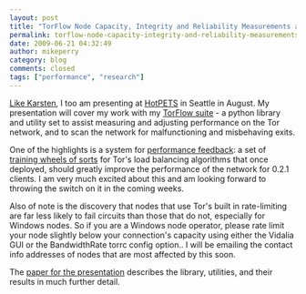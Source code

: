 ```yaml
---
layout: post
title: "TorFlow Node Capacity, Integrity and Reliability Measurements at HotPETS"
permalink: torflow-node-capacity-integrity-and-reliability-measurements-hotpets
date: 2009-06-21 04:32:49
author: mikeperry
category: blog
comments: closed
tags: ["performance", "research"]
---
```


[Like Karsten](https://blog.torproject.org/blog/measuring-tor-network-public-directory-information), I too am presenting at [HotPETS](http://petsymposium.org/2009/hotpets.php) in Seattle in August. My presentation will cover my work with my [TorFlow suite](https://svn.torproject.org/svn/torflow/trunk/) - a python library and utility set to assist measuring and adjusting performance on the Tor network, and to scan the network for malfunctioning and misbehaving exits.

<!-- more -->

One of the highlights is a system for [performance feedback](https://git.torproject.org/checkout/tor/master/doc/spec/proposals/160-bandwidth-offset.txt): a set of [training wheels of sorts](https://git.torproject.org/checkout/tor/master/doc/spec/proposals/161-computing-bandwidth-adjustments.txt) for Tor's load balancing algorithms that once deployed, should greatly improve the performance of the network for 0.2.1 clients. I am very much excited about this and am looking forward to throwing the switch on it in the coming weeks.

Also of note is the discovery that nodes that use Tor's built in rate-limiting are far less likely to fail circuits than those that do not, especially for Windows nodes. So if you are a Windows node operator, please rate limit your node slightly below your connection's capacity using either the Vidalia GUI or the BandwidthRate torrc config option.. I will be emailing the contact info addresses of nodes that are most affected by this soon.

The [paper for the presentation](http://fscked.org/talks/TorFlow-HotPETS-final.pdf) describes the library, utilities, and their results in much further detail.
